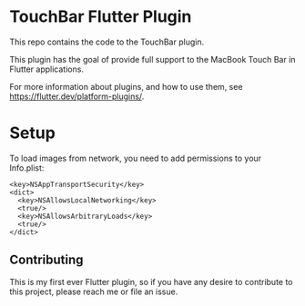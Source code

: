 # TouchBar Flutter Plugin

This repo contains the code to the TouchBar plugin.

This plugin has the goal of provide full support to the MacBook Touch Bar in Flutter applications.

For more information about plugins, and how to use them, see https://flutter.dev/platform-plugins/.

# Setup

To load images from network, you need to add permissions to your Info.plist:

```plist
<key>NSAppTransportSecurity</key>
<dict>
  <key>NSAllowsLocalNetworking</key>
  <true/>
  <key>NSAllowsArbitraryLoads</key>
  <true/>
</dict>
```
## Contributing

This is my first ever Flutter plugin, so if you have any desire to contribute to this project, please reach me or file an issue.
